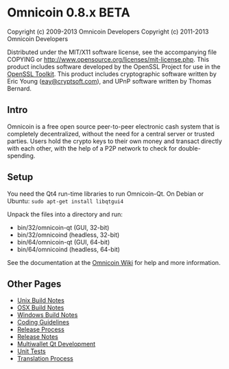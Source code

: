 Omnicoin 0.8.x BETA
====================

Copyright (c) 2009-2013 Omnicoin Developers
Copyright (c) 2011-2013 Omnicoin Developers

Distributed under the MIT/X11 software license, see the accompanying
file COPYING or http://www.opensource.org/licenses/mit-license.php.
This product includes software developed by the OpenSSL Project for use in the [OpenSSL Toolkit](http://www.openssl.org/). This product includes
cryptographic software written by Eric Young ([eay@cryptsoft.com](mailto:eay@cryptsoft.com)), and UPnP software written by Thomas Bernard.


Intro
---------------------
Omnicoin is a free open source peer-to-peer electronic cash system that is
completely decentralized, without the need for a central server or trusted
parties.  Users hold the crypto keys to their own money and transact directly
with each other, with the help of a P2P network to check for double-spending.


Setup
---------------------
You need the Qt4 run-time libraries to run Omnicoin-Qt. On Debian or Ubuntu:
	`sudo apt-get install libqtgui4`

Unpack the files into a directory and run:

- bin/32/omnicoin-qt (GUI, 32-bit)
- bin/32/omnicoind (headless, 32-bit)
- bin/64/omnicoin-qt (GUI, 64-bit)
- bin/64/omnicoind (headless, 64-bit)

See the documentation at the [Omnicoin Wiki](http://omnicoin.info)
for help and more information.


Other Pages
---------------------
- [Unix Build Notes](build-unix.md)
- [OSX Build Notes](build-osx.md)
- [Windows Build Notes](build-msw.md)
- [Coding Guidelines](coding.md)
- [Release Process](release-process.md)
- [Release Notes](release-notes.md)
- [Multiwallet Qt Development](multiwallet-qt.md)
- [Unit Tests](unit-tests.md)
- [Translation Process](translation_process.md)
